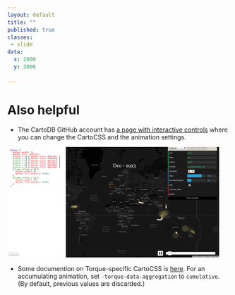 ```yaml
---
layout: default
title: ""
published: true
classes:
 - slide
data:
  x: 2000
  y: 3000

---
```


# Also helpful #

*  The CartoDB GitHub account has [a page with interactive controls](http://cartodb.github.io/torque/)
   where you can change the CartoCSS and the animation settings.

![CartoDB Torque Demo Site](img/cartodb_demo_site.png "CartoDB Torque Demo Site")

* Some documention on Torque-specific CartoCSS is [here](https://github.com/CartoDB/torque/blob/master/doc/CartoCSS.md).  For an accumulating animation, set `-torque-data-aggregation` to `cumulative`.
(By default, previous values are discarded.)
